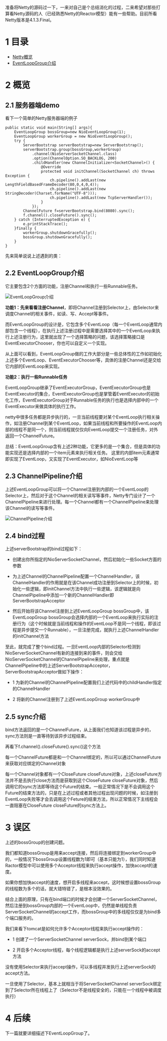准备将Netty的源码过一下，一来对自己是个总结消化的过程，二来希望对那些打算看Netty源码的人（已经熟悉Netty的Reactor模型）能有一些帮助。目前所看Netty版本是4.1.3.Final。

# 1 目录

-	[Netty概览](http://my.oschina.net/pingpangkuangmo/blog/734051)
-	[EventLoopGroup介绍](http://my.oschina.net/pingpangkuangmo/blog/734051)

# 2 概览

## 2.1 服务器端demo

看下一个简单的Netty服务器端的例子

	public static void main(String[] args){
		EventLoopGroup bossGroup=new NioEventLoopGroup(1);
		EventLoopGroup workerGroup = new NioEventLoopGroup();
		try {
			ServerBootstrap serverBootstrap=new ServerBootstrap();
			serverBootstrap.group(bossGroup,workerGroup)
				.channel(NioServerSocketChannel.class)
				.option(ChannelOption.SO_BACKLOG, 200)
				.childHandler(new ChannelInitializer<SocketChannel>() {
					@Override
					protected void initChannel(SocketChannel ch) throws Exception {
						ch.pipeline().addLast(new LengthFieldBasedFrameDecoder(80,0,4,0,4));
						ch.pipeline().addLast(new StringDecoder(Charset.forName("UTF-8")));
						ch.pipeline().addLast(new TcpServerHandler());
					}
				});
			ChannelFuture f=serverBootstrap.bind(8080).sync();
			f.channel().closeFuture().sync();
		} catch (InterruptedException e) {
			e.printStackTrace();
		}finally {  
            workerGroup.shutdownGracefully();  
            bossGroup.shutdownGracefully();  
        }  
	}

先来简单说说上述遇到的类：

## 2.2 EventLoopGroup介绍

它主要包含2个方面的功能，注册Channel和执行一些Runnable任务。

![EventLoopGroup介绍](https://static.oschina.net/uploads/img/201608/06184758_9ZPc.png "EventLoopGroup介绍")

**功能1：先来看看注册Channel**，即将Channel注册到Selector上，由Selector来调度Channel的相关事件，如读、写、Accept等事件。

而EventLoopGroup的设计是，它包含多个EventLoop（每一个EventLoop通常内部包含一个线程），在执行上述注册过程中是需要选择其中的一个EventLoop来执行上述注册行为，这里就出现了一个选择策略的问题，该选择策略接口是EventExecutorChooser，你也可以自定义一个实现。

从上面可以看到，EventLoopGroup做的工作大部分是一些总体性的工作如初始化上述多个EventLoop、EventExecutorChooser等，具体的注册Channel还是交给它内部的EventLoop来实现。

**功能2：执行一些Runnable任务**

EventLoopGroup继承了EventExecutorGroup，EventExecutorGroup也是EventExecutor的集合，EventExecutorGroup也是掌管着EventExecutor的初始化工作，EventExecutorGroup对于Runnable任务的执行也是选择内部中的一个EventExecutor来做具体的执行工作。

netty中很多任务都是异步执行的，一旦当前线程要对某个EventLoop执行相关操作，如注册Channel到某个EventLoop，如果当前线程和所要操作的EventLoop内部的线程不是同一个，则当前线程就仅仅向EventLoop提交一个注册任务，对外返回一个ChannelFuture。

总结：EventLoopGroup含有上述2种功能，它更多的是一个集合，但是具体的功能实现还是选择内部的一个item元素来执行相关任务。
这里的内部item元素通常即实现了EventLoop，又实现了EventExecutor，如NioEventLoop等

## 2.3 ChannelPipeline介绍

上述EventLoopGroup可以将一个Channel注册到内部的一个EventLoop的Selector上，然后对于这个Channel的相关读写等事件，Netty专门设计了一个ChannelPipeline来进行处理。每一个Channel都有一个ChannelPipeline来处理该Channel的读写等事件。

![ChannelPipeline介绍](https://static.oschina.net/uploads/img/201608/06193041_FLD8.png "ChannelPipeline介绍")

## 2.4 bind过程

上述serverBootstrap的bind过程如下：

-	创建出你所指定的NioServerSocketChannel，然后初始化一些Socket方面的参数

-	为上述Channel的ChannelPipeline配置一个ChannelHandler，该ChannelHandler的作用就是在该Channel成功注册到Selector上的时候，初始化一些逻辑，即initChannel方法中执行一些逻辑，该逻辑就是向ChannelPipeline中添加一个新的ChannelHandler即ServerBootstrapAcceptor

-	然后开始将该Channel注册到上述EventLoopGroup bossGroup中，该EventLoopGroup bossGroup会选择内部的一个EventLoop来执行实际的注册行为（这个时候就是当前线程和操作的EventLoop不是同一个线程，即该过程是异步提交一个Runnable），一旦注册完成，就执行上述ChannelHandler的initChannel方法


至此，就完成了整个bind过程。一旦EventLoop内部的Selector检测到NioServerSocketChannel有新的连接到来的事件，则会交给NioServerSocketChannel的ChannelPipeline来处理，重点就是ChannelPipeline中的上述ServerBootstrapAcceptor，ServerBootstrapAcceptor做如下操作：

-	1 为新的Channel的ChannelPipeline配置我们上述代码中的childHandler指定的ChannelHandler

-	2 将新的Channel注册到了上述EventLoopGroup workerGroup中

## 2.5 sync介绍

bind方法返回的是一个ChannelFuture，从上面我们也知道该过程是异步的，sync方法则是一直等待到该异步过程结束。

再看下f.channel().closeFuture().sync()这个方法

每一个ChannelFuture都是和一个Channel绑定的，所以可以通过ChannelFuture来获取对应绑定的Channel对象

每一个Channel对象都有一个CloseFuture closeFuture对象，上述closeFuture方法并不是去执行close方法而是获取到这个CloseFuture closeFuture对象，然后调用它的sync方法即等待这个Future的结束。一般正常情况下是不会调用这个Future的结束方法的，只是在上述过程或者其他过程出现问题的时候，如注册到EventLoop失败等才会去调用这个Feture的结束方法，所以正常情况下主线程会一直阻塞在CloseFuture closeFuture的sync方法上。

# 3 误区

上述的bossGroup的创建问题。

我们都知道bossGroup是用来accept连接，然后将连接绑定到workerGroup中的，一般情况下bossGroup设置线程数为1即可（基本只能为1），我们同时知道Ractor模型中可以使用多个Acceptor线程来执行accept操作，加快accept的速度。

如果你想加快accept的速度，想开启多线程来accept，这时候想设置bossGroup的线程数为多个的话，就大错特错了，是根本没效果的。

结合上面的原理，只有在bind端口的时候才会创建一个ServerSocketChannel，然后注册到bossGroup内部的一个EventLoop中，仍然是单线程负责ServerSocketChannel的accept工作，而bossGroup中的多线程仅仅是为bind多个端口服务的。

我们来看下tomcat是如何允许多个Acceptor线程来执行accept操作的：

-	1 创建了一个ServerSocketChannel serverSock，并bind到某个端口

-	2 开启多个Acceptor线程，每个线程逻辑都是执行上述serverSock的accept方法

没有使用Selector来执行accept操作，可以多线程并发执行上述serverSock的accept方法。

一旦使用了Selector，基本上就相当于将ServerSocketChannel serverSock绑定到了Selector所在线程上了（Selector不是线程安全的，只能在一个线程中被调度执行）

# 4 后续

下一篇就要详细描述下EventLoopGroup了。
